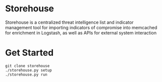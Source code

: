 # Storehouse

Storehouse is a centralized threat intelligence list and indicator management tool for importing indicators of compromise into memcached for enrichment in Logstash, as well as APIs for external system interaction

# Get Started

```
git clone storehouse
./storehouse.py setup
./storehouse.py run
```